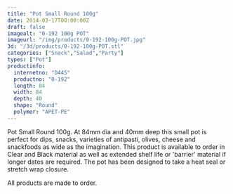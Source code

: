 ```yaml
---
title: "Pot Small Round 100g"
date: 2014-03-17T00:00:00Z
draft: false
imagealt: "0-192 100g POT"
imageurl: "/img/products/0-192-100g-POT.jpg"
3d: "/3d/products/0-192-100g-POT.stl"
categories: ["Snack","Salad","Party"]
types: ["Pot"]
productinfo:
  internetno: "D445"
  productno: "0-192"
  length: 84
  width: 84
  depth: 40
  shape: "Round"
  polymer: "APET-PE"
---
```

Pot Small Round 100g. At 84mm dia and 40mm deep this small pot is perfect for dips, snacks, varieties of antipasti, olives, cheese and snackfoods as wide as the imagination. This product is available to order in Clear and Black material as well as extended shelf life or 'barrier' material if longer dates are required. The pot has been designed to take a heat seal or stretch wrap closure.

All products are made to order.